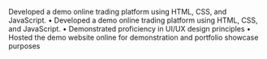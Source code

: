 Developed a demo online trading platform using HTML, CSS, and JavaScript.
• Developed a demo online trading platform using HTML, CSS, and JavaScript.
• Demonstrated proficiency in UI/UX design principles
• Hosted the demo website online for demonstration and portfolio showcase purposes
